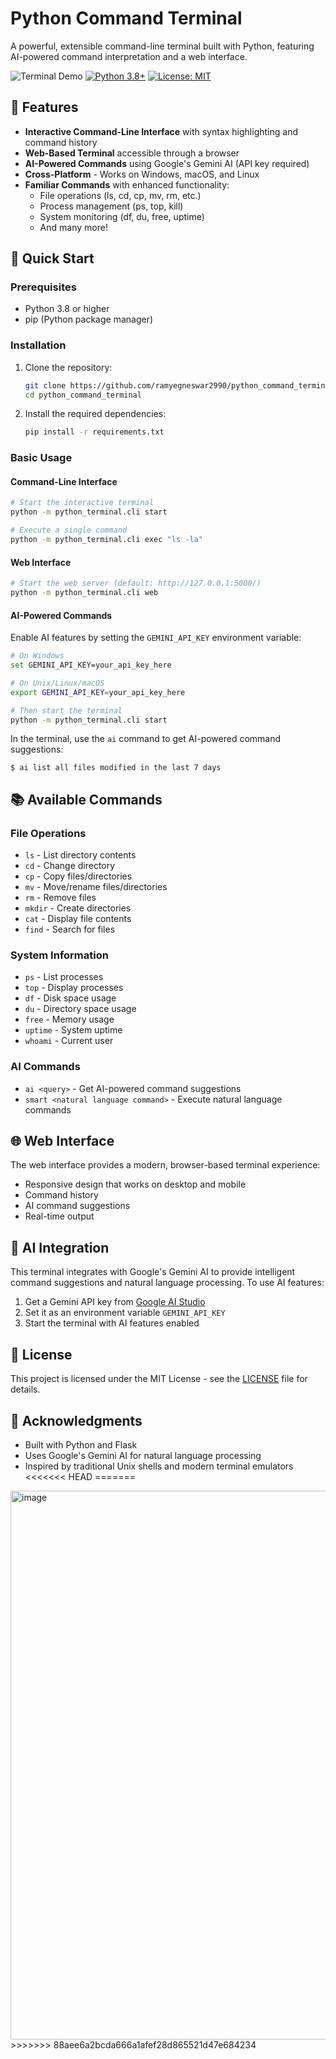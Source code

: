 # Python Command Terminal

A powerful, extensible command-line terminal built with Python, featuring AI-powered command interpretation and a web interface.

![Terminal Demo](https://img.shields.io/badge/demo-available-green.svg)
[![Python 3.8+](https://img.shields.io/badge/python-3.8+-blue.svg)](https://www.python.org/downloads/)
[![License: MIT](https://img.shields.io/badge/License-MIT-yellow.svg)](https://opensource.org/licenses/MIT)

## 🌟 Features

- **Interactive Command-Line Interface** with syntax highlighting and command history
- **Web-Based Terminal** accessible through a browser
- **AI-Powered Commands** using Google's Gemini AI (API key required)
- **Cross-Platform** - Works on Windows, macOS, and Linux
- **Familiar Commands** with enhanced functionality:
  - File operations (ls, cd, cp, mv, rm, etc.)
  - Process management (ps, top, kill)
  - System monitoring (df, du, free, uptime)
  - And many more!

## 🚀 Quick Start

### Prerequisites
- Python 3.8 or higher
- pip (Python package manager)

### Installation

1. Clone the repository:
   ```bash
   git clone https://github.com/ramyegneswar2990/python_command_terminal.git
   cd python_command_terminal
   ```

2. Install the required dependencies:
   ```bash
   pip install -r requirements.txt
   ```

### Basic Usage

#### Command-Line Interface
```bash
# Start the interactive terminal
python -m python_terminal.cli start

# Execute a single command
python -m python_terminal.cli exec "ls -la"
```

#### Web Interface
```bash
# Start the web server (default: http://127.0.0.1:5000/)
python -m python_terminal.cli web
```

#### AI-Powered Commands
Enable AI features by setting the `GEMINI_API_KEY` environment variable:
```bash
# On Windows
set GEMINI_API_KEY=your_api_key_here

# On Unix/Linux/macOS
export GEMINI_API_KEY=your_api_key_here

# Then start the terminal
python -m python_terminal.cli start
```

In the terminal, use the `ai` command to get AI-powered command suggestions:
```
$ ai list all files modified in the last 7 days
```

## 📚 Available Commands

### File Operations
- `ls` - List directory contents
- `cd` - Change directory
- `cp` - Copy files/directories
- `mv` - Move/rename files/directories
- `rm` - Remove files
- `mkdir` - Create directories
- `cat` - Display file contents
- `find` - Search for files

### System Information
- `ps` - List processes
- `top` - Display processes
- `df` - Disk space usage
- `du` - Directory space usage
- `free` - Memory usage
- `uptime` - System uptime
- `whoami` - Current user

### AI Commands
- `ai <query>` - Get AI-powered command suggestions
- `smart <natural language command>` - Execute natural language commands

## 🌐 Web Interface

The web interface provides a modern, browser-based terminal experience:
- Responsive design that works on desktop and mobile
- Command history
- AI command suggestions
- Real-time output

## 🤖 AI Integration

This terminal integrates with Google's Gemini AI to provide intelligent command suggestions and natural language processing. To use AI features:

1. Get a Gemini API key from [Google AI Studio](https://makersuite.google.com/)
2. Set it as an environment variable `GEMINI_API_KEY`
3. Start the terminal with AI features enabled

## 📝 License

This project is licensed under the MIT License - see the [LICENSE](LICENSE) file for details.

## 🙏 Acknowledgments

- Built with Python and Flask
- Uses Google's Gemini AI for natural language processing
- Inspired by traditional Unix shells and modern terminal emulators
<<<<<<< HEAD
=======
<img width="1915" height="878" alt="image" src="https://github.com/user-attachments/assets/e7f001ee-7aa2-45f9-9610-cadb5b2d56bf" />
>>>>>>> 88aee6a2bcda666a1afef28d865521d47e684234
